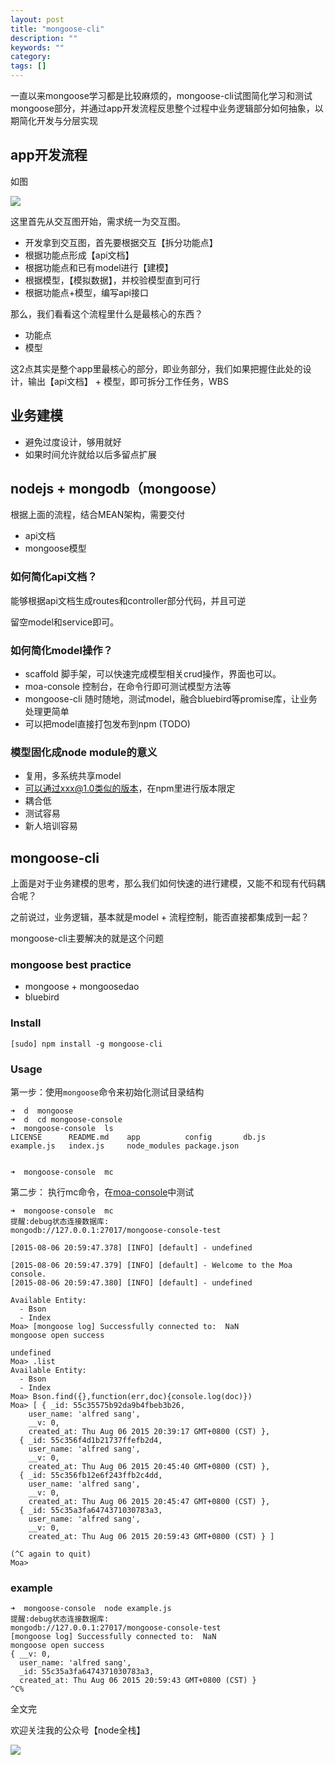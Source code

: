 ```yaml
---
layout: post
title: "mongoose-cli"
description: ""
keywords: ""
category: 
tags: []
---
```


一直以来mongoose学习都是比较麻烦的，mongoose-cli试图简化学习和测试mongoose部分，并通过app开发流程反思整个过程中业务逻辑部分如何抽象，以期简化开发与分层实现

## app开发流程

如图

![](/img/2015-08-07/1.png)

这里首先从交互图开始，需求统一为交互图。

- 开发拿到交互图，首先要根据交互【拆分功能点】
- 根据功能点形成【api文档】
- 根据功能点和已有model进行【建模】
- 根据模型，【模拟数据】，并校验模型直到可行
- 根据功能点+模型，编写api接口

那么，我们看看这个流程里什么是最核心的东西？

- 功能点
- 模型

这2点其实是整个app里最核心的部分，即业务部分，我们如果把握住此处的设计，输出【api文档】 + 模型，即可拆分工作任务，WBS

## 业务建模

- 避免过度设计，够用就好
- 如果时间允许就给以后多留点扩展

## nodejs + mongodb（mongoose）

根据上面的流程，结合MEAN架构，需要交付

- api文档
- mongoose模型

### 如何简化api文档？

能够根据api文档生成routes和controller部分代码，并且可逆

留空model和service即可。


### 如何简化model操作？

- scaffold 脚手架，可以快速完成模型相关crud操作，界面也可以。
- moa-console 控制台，在命令行即可测试模型方法等
- mongoose-cli 随时随地，测试model，融合bluebird等promise库，让业务处理更简单
- 可以把model直接打包发布到npm (TODO)

### 模型固化成node module的意义

- 复用，多系统共享model
- 可以通过xxx@1.0类似的版本，在npm里进行版本限定
- 耦合低
- 测试容易
- 新人培训容易


## mongoose-cli

上面是对于业务建模的思考，那么我们如何快速的进行建模，又能不和现有代码耦合呢？

之前说过，业务逻辑，基本就是model + 流程控制，能否直接都集成到一起？

mongoose-cli主要解决的就是这个问题

### mongoose best practice

- mongoose + mongoosedao
- bluebird

### Install 

```
[sudo] npm install -g mongoose-cli
```


### Usage


第一步：使用`mongoose`命令来初始化测试目录结构


```
➜  d  mongoose
➜  d  cd mongoose-console 
➜  mongoose-console  ls
LICENSE      README.md    app          config       db.js        example.js   index.js     node_modules package.json
                                                                                
                                                                                                                                         ➜  mongoose-console  mc
```


第二步： 执行mc命令，在[moa-console](https://github.com/moajs/moa-console)中测试

```
➜  mongoose-console  mc
提醒:debug状态连接数据库:
mongodb://127.0.0.1:27017/mongoose-console-test

[2015-08-06 20:59:47.378] [INFO] [default] - undefined

[2015-08-06 20:59:47.379] [INFO] [default] - Welcome to the Moa console.
[2015-08-06 20:59:47.380] [INFO] [default] - undefined

Available Entity: 
  - Bson
  - Index
Moa> [mongoose log] Successfully connected to:  NaN
mongoose open success

undefined
Moa> .list
Available Entity: 
  - Bson
  - Index
Moa> Bson.find({},function(err,doc){console.log(doc)})
Moa> [ { _id: 55c35575b92da9b4fbeb3b26,
    user_name: 'alfred sang',
    __v: 0,
    created_at: Thu Aug 06 2015 20:39:17 GMT+0800 (CST) },
  { _id: 55c356f4d1b21737ffefb2d4,
    user_name: 'alfred sang',
    __v: 0,
    created_at: Thu Aug 06 2015 20:45:40 GMT+0800 (CST) },
  { _id: 55c356fb12e6f243ffb2c4dd,
    user_name: 'alfred sang',
    __v: 0,
    created_at: Thu Aug 06 2015 20:45:47 GMT+0800 (CST) },
  { _id: 55c35a3fa6474371030783a3,
    user_name: 'alfred sang',
    __v: 0,
    created_at: Thu Aug 06 2015 20:59:43 GMT+0800 (CST) } ]

(^C again to quit)
Moa> 
```


### example

```
➜  mongoose-console  node example.js 
提醒:debug状态连接数据库:
mongodb://127.0.0.1:27017/mongoose-console-test
[mongoose log] Successfully connected to:  NaN
mongoose open success
{ __v: 0,
  user_name: 'alfred sang',
  _id: 55c35a3fa6474371030783a3,
  created_at: Thu Aug 06 2015 20:59:43 GMT+0800 (CST) }
^C%        

```


全文完

欢迎关注我的公众号【node全栈】

![](/img/node全栈-公众号.png)
